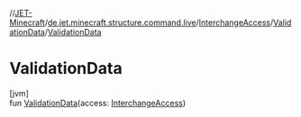 //[JET-Minecraft](../../../../index.md)/[de.jet.minecraft.structure.command.live](../../index.md)/[InterchangeAccess](../index.md)/[ValidationData](index.md)/[ValidationData](-validation-data.md)

# ValidationData

[jvm]\
fun [ValidationData](-validation-data.md)(access: [InterchangeAccess](../index.md))
